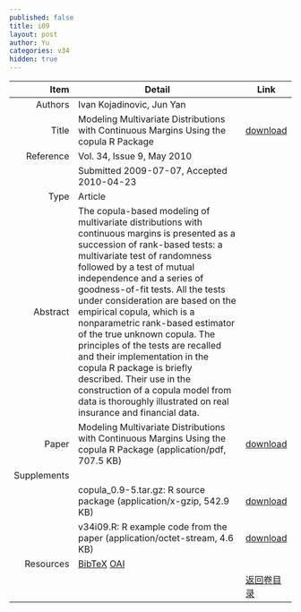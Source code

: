 ```yaml
---
published: false
title: i09
layout: post
author: Yu
categories: v34
hidden: true
---
```


| Item | Detail | Link |
|---:|---|---|
| Authors | Ivan Kojadinovic, Jun Yan| |
| Title |Modeling Multivariate Distributions with Continuous Margins Using the copula R Package | [download](http://www.jstatsoft.org/v34/i09/paper) |
| Reference |Vol. 34, Issue 9, May 2010 | |
| | Submitted 2009-07-07, Accepted 2010-04-23| | 
| Type | Article| |
| Abstract | The copula-based modeling of multivariate distributions with continuous margins is presented as a succession of rank-based tests: a multivariate test of randomness followed by a test of mutual independence and a series of goodness-of-fit tests. All the tests under consideration are based on the empirical copula, which is a nonparametric rank-based estimator of the true unknown copula. The principles of the tests are recalled and their implementation in the copula R package is briefly described. Their use in the construction of a copula model from data is thoroughly illustrated on real insurance and financial data.| |
| Paper | Modeling Multivariate Distributions with Continuous Margins Using the copula R Package  (application/pdf, 707.5 KB)| [download](http://www.jstatsoft.org/v34/i09/paper) |
| Supplements | | |
| |copula_0.9-5.tar.gz: R source package  (application/x-gzip, 542.9 KB)|  [download](http://www.jstatsoft.org/v34/i09/supp/1) |
| |v34i09.R: R example code from the paper  (application/octet-stream, 4.6 KB)|  [download](http://www.jstatsoft.org/v34/i09/supp/2) |
| Resources | [BibTeX](http://www.jstatsoft.org/v34/i09/bibtex) [OAI](http://www.jstatsoft.org/oai?verb=GetRecord&identifier=oai.jstatsoft/v34/i09&prefix=oai_dc)| |
| |  | [返回卷目录]({{site.baseurl}}/volume/v34.html) |